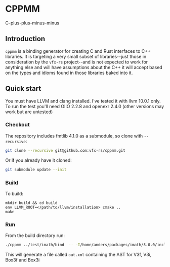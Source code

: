 # CPPMM
C-plus-plus-minus-minus

## Introduction

`cppmm` is a binding generator for creating C and Rust interfaces to C++ libraries. It is targeting a very small subset of libraries--just those in consideration by the `vfx-rs` project--and is not expected to work for anything else and will have assumptions about the C++ it will accept based on the types and idioms found in those libraries baked into it.

## Quick start
You must have LLVM and clang installed. I've tested it with llvm 10.0.1 only. To run the test you'll need OIIO 2.2.8 and openexr 2.4.0 (other versions may work but are untested)

### Checkout
The repository includes fmtlib 4.1.0 as a submodule, so clone with `--recursive`:
```bash
git clone --recursive git@github.com:vfx-rs/cppmm.git
```
Or if you already have it cloned:
```bash
git submodule update --init
```

### Build
To build:
```
mkdir build && cd build
env LLVM_ROOT=</path/to/llvm/installation> cmake ..
make
```

### Run

From the build directory run:
```sh
./cppmm ../test/imath/bind  -- -I/home/anders/packages/imath/3.0.0/include -isystem $LLVM_ROOT/lib/clang/11.0.0/include
```
This will generate a file called `out.xml` containing the AST for V3f, V3i, Box3f and Box3i
